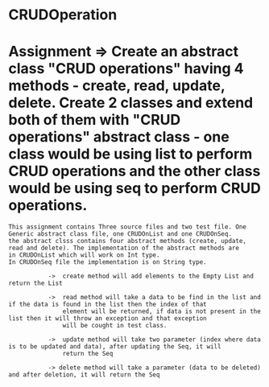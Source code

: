# CRUDOperation

# Assignment => Create an abstract class "CRUD operations" having 4 methods - create, read, update, delete. Create 2 classes and extend both of them with "CRUD operations" abstract class - one class would be using list to perform CRUD operations and the other class would be using seq to perform CRUD operations.

    This assignment contains Three source files and two test file. One Generic abstract class file, one CRUDOnList and one CRUDOnSeq.
    the abstract clsss contains four abstract methods (create, update, read and delete). The implementation of the abstract methods are
    in CRUDOnList which will work on Int type.
    In CRUDOnSeq file the implementation is on String type.
               
               ->  create method will add elements to the Empty List and return the List 
               
               ->  read method will take a data to be find in the list and if the data is found in the list then the index of that 
                   element will be returned, if data is not present in the list then it will throw an exception and that exception 
                   will be cought in test class.
                   
               ->  update method will take two parameter (index where data is to be updated and data), after updating the Seq, it will
                   return the Seq
                   
               -> delete method will take a parameter (data to be deleted) and after deletion, it will return the Seq
